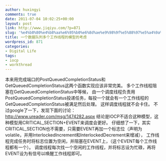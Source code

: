 ```yaml
---
author: huxingyi
comments: true
date: 2011-07-04 10:02:25+00:00
layout: post
link: http://www.jiqiyu.com/?p=871
slug: '%e4%b8%80%e4%b8%aa%e6%95%b0%e6%8d%ae%e9%98%9f%e5%88%97%e5%a4%9a%e4%b8%aa%e5%b7%a5%e4%bd%9c%e7%ba%bf%e7%a8%8b%e7%9a%84%e6%a8%a1%e5%9e%8b%e7%9a%84%e8%80%83%e8%99%91'
title: 一个数据队列多个工作线程的模型的考虑
wordpress_id: 871
categories:
- Digital Life
tags:
- iocp
- workthread
---
```


本来用完成端口的PostQueuedCompletionStatus和GetQueuedCompletionStatus这两个函数实现应该非常完美。
多个工作线程阻塞在GetQueuedCompletionStatus中等候，
由一个调度线程负责用PostQueuedCompletionStatus投递任务，每投一个就会有一个工作线程的GetQueuedCompletionStatus被满足然后处理。
这样调度线程就不会卡住。
不过google了一下，发现下面的讨论：
http://www.ureader.com/msg/1474282.aspx
结论是IOCP不适合这种模型，这种模型用CRITICAL_SECTION+EVENT来调度会更好。
仔细想了一下，其实CRITICAL_SECTION也不需要，只需要EVENT再加一个标志位（声明为volatile，并用InterlockedIncrement和InterlockedDecrement来增减），
工作线程完成任务时将标志位置为空闲，并阻塞在EVENT上，（这个EVENT每个工作线程都有一个）。
调度线程每次找一个空闲的工作线程，并将标志设为忙碌，再将EVENT设为有信号以唤醒工作线程即可。
